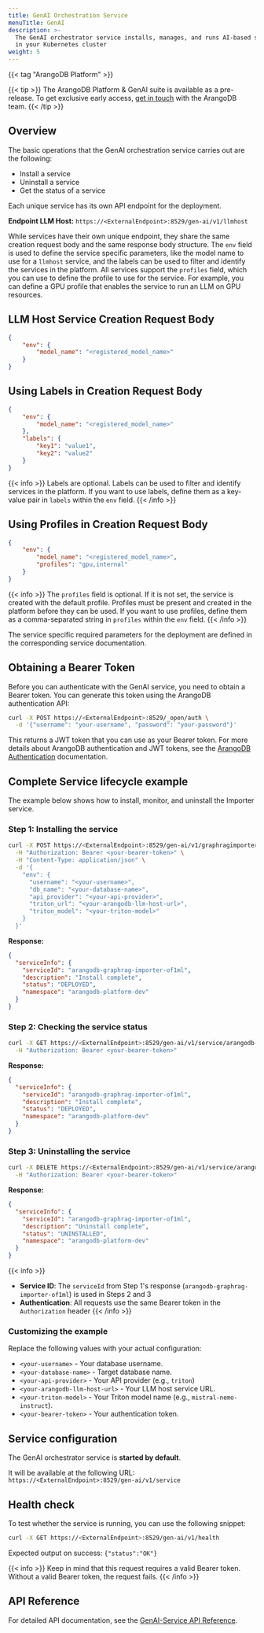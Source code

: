 ```yaml
---
title: GenAI Orchestration Service
menuTitle: GenAI
description: >-
  The GenAI orchestrator service installs, manages, and runs AI-based services
  in your Kubernetes cluster
weight: 5
---
```

{{< tag "ArangoDB Platform" >}}

{{< tip >}}
The ArangoDB Platform & GenAI suite is available as a pre-release. To get
exclusive early access, [get in touch](https://arangodb.com/contact/) with
the ArangoDB team.
{{< /tip >}}

## Overview

The basic operations that the GenAI orchestration service carries out are the following:
- Install a service
- Uninstall a service
- Get the status of a service

Each unique service has its own API endpoint for the deployment.

**Endpoint LLM Host:**
`https://<ExternalEndpoint>:8529/gen-ai/v1/llmhost`

While services have their own unique endpoint, they share the same creation
request body and the same response body structure. The `env` field is used
to define the service specific parameters, like the model name to use for a
`llmhost` service, and the labels can be used to filter and identify the services
in the platform. All services support the `profiles` field, which you can use
to define the profile to use for the service. For example, you can define a
GPU profile that enables the service to run an LLM on GPU resources.

## LLM Host Service Creation Request Body

```json
{
    "env": {
        "model_name": "<registered_model_name>"
    }
}
```

## Using Labels in Creation Request Body

```json
{
    "env": {
        "model_name": "<registered_model_name>"
    },
    "labels": {
        "key1": "value1",
        "key2": "value2"
    }
}
```
{{< info >}}
Labels are optional. Labels can be used to filter and identify services in
the platform. If you want to use labels, define them as a key-value pair in `labels`
within the `env` field.
{{< /info >}}

## Using Profiles in Creation Request Body

```json
{
    "env": {
        "model_name": "<registered_model_name>",
        "profiles": "gpu,internal"
    }
}
```

{{< info >}}
The `profiles` field is optional. If it is not set, the service is created with
the default profile. Profiles must be present and created in the platform before
they can be used. If you want to use profiles, define them as a comma-separated
string in `profiles` within the `env` field.
{{< /info >}}

The service specific required parameters for the deployment are defined in the
corresponding service documentation.

## Obtaining a Bearer Token

Before you can authenticate with the GenAI service, you need to obtain a
Bearer token. You can generate this token using the ArangoDB authentication API:

```bash
curl -X POST https://<ExternalEndpoint>:8529/_open/auth \
  -d '{"username": "your-username", "password": "your-password"}'
```

This returns a JWT token that you can use as your Bearer token. For more
details about ArangoDB authentication and JWT tokens, see
the [ArangoDB Authentication](https://docs.arangodb.com/stable/develop/http-api/authentication/#jwt-user-tokens)
documentation.

## Complete Service lifecycle example

The example below shows how to install, monitor, and uninstall the Importer service.

### Step 1: Installing the service

```bash
curl -X POST https://<ExternalEndpoint>:8529/gen-ai/v1/graphragimporter \
  -H "Authorization: Bearer <your-bearer-token>" \
  -H "Content-Type: application/json" \
  -d '{
    "env": {
      "username": "<your-username>",
      "db_name": "<your-database-name>",
      "api_provider": "<your-api-provider>",
      "triton_url": "<your-arangodb-llm-host-url>",
      "triton_model": "<your-triton-model>"
    }
  }'
```

**Response:**
```json
{
  "serviceInfo": {
    "serviceId": "arangodb-graphrag-importer-of1ml",
    "description": "Install complete",
    "status": "DEPLOYED",
    "namespace": "arangodb-platform-dev"
  }
}
```

### Step 2: Checking the service status

```bash
curl -X GET https://<ExternalEndpoint>:8529/gen-ai/v1/service/arangodb-graphrag-importer-of1ml \
  -H "Authorization: Bearer <your-bearer-token>"
```

**Response:**
```json
{
  "serviceInfo": {
    "serviceId": "arangodb-graphrag-importer-of1ml",
    "description": "Install complete",
    "status": "DEPLOYED",
    "namespace": "arangodb-platform-dev"
  }
}
```

### Step 3: Uninstalling the service

```bash
curl -X DELETE https://<ExternalEndpoint>:8529/gen-ai/v1/service/arangodb-graphrag-importer-of1ml \
  -H "Authorization: Bearer <your-bearer-token>"
```

**Response:**
```json
{
  "serviceInfo": {
    "serviceId": "arangodb-graphrag-importer-of1ml",
    "description": "Uninstall complete",
    "status": "UNINSTALLED", 
    "namespace": "arangodb-platform-dev"
  }
}
```

{{< info >}}
- **Service ID**: The `serviceId` from Step 1's response (`arangodb-graphrag-importer-of1ml`) is used in Steps 2 and 3
- **Authentication**: All requests use the same Bearer token in the `Authorization` header
{{< /info >}}

### Customizing the example

Replace the following values with your actual configuration:
- `<your-username>` - Your database username.
- `<your-database-name>` - Target database name.
- `<your-api-provider>` - Your API provider (e.g., `triton`)
- `<your-arangodb-llm-host-url>` - Your LLM host service URL.
- `<your-triton-model>` - Your Triton model name (e.g., `mistral-nemo-instruct`).
- `<your-bearer-token>` - Your authentication token.

## Service configuration

The GenAI orchestrator service is **started by default**. 

It will be available at the following URL:
`https://<ExternalEndpoint>:8529/gen-ai/v1/service`

## Health check

To test whether the service is running, you can use the following snippet:

```bash
curl -X GET https://<ExternalEndpoint>:8529/gen-ai/v1/health
```

Expected output on success: `{"status":"OK"}`

{{< info >}}
Keep in mind that this request requires a valid Bearer token. Without a valid
Bearer token, the request fails.
{{< /info >}}

## API Reference

For detailed API documentation, see the
[GenAI-Service API Reference](https://arangoml.github.io/platform-dss-api/GenAI-Service/proto/index.html).
